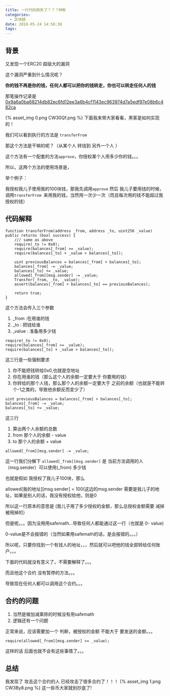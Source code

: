 ```yaml
---
title: 一行代码损失了？？？RMB
categories:
  - 区块链
date: 2018-05-24 14:50:38
tags:
---
```


## 背景

又发现一个ERC20 超级大的漏洞

这个漏洞严重到什么情况呢？

**你的钱不再是你的钱，任何人都可以把你的钱转走，你也可以转走任何人的钱**

那笔操作记录是 [0x9a6a0ba68214db82ec6fd12ee3a6b4cf1143ec963974d7a5edf97e08b6c482ca](https://etherscan.io/tx/0x9a6a0ba68214db82ec6fd12ee3a6b4cf1143ec963974d7a5edf97e08b6c482ca)

{% asset_img 0.png CW30Qf.png %}
下面我来带大家看看，黑客是如何实现的！

我们可以看到执行的方法是 `transferFrom`

那这个方法是干嘛的呢？（从某个人 转钱到 另外一个人 ）

这个方法有一个配套的方法`approve`，你授权某个人用多少你的钱。。。

所以，这两个方法的使用场景是，

举个例子：

我授权我儿子使用我的100块钱，那我先调用`approve`
然后 我儿子要用钱的时候，调用`transferFrom `来用我的钱，当然用一次少一次（而且每次用的钱不能超过我授权的钱）



## 代码解释


```
function transferFrom(address _from, address _to, uint256 _value) public returns (bool success) {
    /// same as above
    require(_to != 0x0);
    require(balances[_from] >= _value);
    require(balances[_to] + _value > balances[_to]);

    uint previousBalances = balances[_from] + balances[_to];
    balances[_from] -= _value;
    balances[_to] += _value;
    allowed[_from][msg.sender] -= _value;
    Transfer(_from, _to, _value);
    assert(balances[_from] + balances[_to] == previousBalances);

    return true;
}
```
这个方法会传入三个参数


1. _from :在用谁的钱
2. _to : 把钱给谁
3. _value : 准备用多少钱


```
require(_to != 0x0);
require(balances[_from] >= _value);
require(balances[_to] + _value > balances[_to]);
```
这三行是一些强制要求

1. 你不能把钱转给0x0,也就是空地址
2. 你在用谁的钱（那么这个人的余额一定要大于 你要用的钱）
3. 你转给的那个人钱，那么那个人的余额一定要大于 之前的余额（也就是不能转个-1之类的，导致他余额反而变少了）

```
uint previousBalances = balances[_from] + balances[_to];
balances[_from] -= _value;
balances[_to] += _value;
```
这三行

1. 算出两个人余额的总数
2. from 那个人的余额 - value
3. to 那个人的余额 + value

`
allowed[_from][msg.sender] -= _value;
`

这一行我们分解下
`allowed[_from][msg.sender]` 是 当前方法调用的人（msg.sender）可以使用(_from) 多少钱

也就是假如 我授权了我儿子100块，那么 

allowed[我的地址][msg.sender] = 100(这边的msg.sender 需要是我儿子的地址，如果是别人的话，我没有授权给他，则是0 

所以这一行原本的意思是 (我儿子用了多少授权的金额，那么总授权金额需要 减掉 被用掉的）

但是呢。。。因为没用用safemath...导致任何人都能通过这一行（也就是 0- value)

0-value是不会报错的（当然如果用safemath的话，是会报错的。。。）

所以呢，只要你找到一个有钱人的地址，，，然后就可以吧他的钱全部转给任何账户。。。

下面的代码就没有意义了，不需要解释了。。。

而且他这个合约 没有暂停的方法。。。

导致现在任何人都可以调用这个合约。。。




## 合约的问题
1. 当然是做加减乘除的时候没有用safemath
2. 逻辑还有一个问题

正常来说，应该需要加一个 判断，被授权的金额 不能大于 要发送的金额。。。

`require(allowed[_from][msg.sender] >= _value);
`

这样的话 后面也就不会有这些事情了。。。

## 总结
我发现了 攻击这个合约的人 已经攻击了很多合约了！！！
{% asset_img 1.png CW3By8.png %}
这一些币大家就别抄底了!















